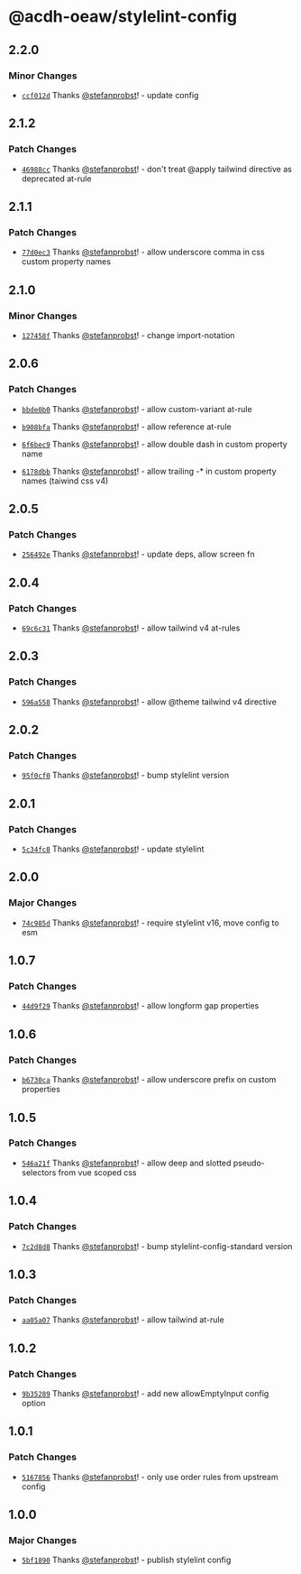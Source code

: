 # @acdh-oeaw/stylelint-config

## 2.2.0

### Minor Changes

- [`ccf012d`](https://github.com/acdh-oeaw/stylelint-config/commit/ccf012d54c87cfb07425fb1138ef4490c3dd518a)
  Thanks [@stefanprobst](https://github.com/stefanprobst)! - update config

## 2.1.2

### Patch Changes

- [`46988cc`](https://github.com/acdh-oeaw/stylelint-config/commit/46988ccc2abec8e75fbd45978199e9762cc9e48b)
  Thanks [@stefanprobst](https://github.com/stefanprobst)! - don't treat @apply tailwind directive
  as deprecated at-rule

## 2.1.1

### Patch Changes

- [`77d0ec3`](https://github.com/acdh-oeaw/stylelint-config/commit/77d0ec3db1d57c21437bff9490a4282e9ddc8797)
  Thanks [@stefanprobst](https://github.com/stefanprobst)! - allow underscore comma in css custom
  property names

## 2.1.0

### Minor Changes

- [`127458f`](https://github.com/acdh-oeaw/stylelint-config/commit/127458fc7402b6831e50fca8db302f957f6433d8)
  Thanks [@stefanprobst](https://github.com/stefanprobst)! - change import-notation

## 2.0.6

### Patch Changes

- [`bbde0b0`](https://github.com/acdh-oeaw/stylelint-config/commit/bbde0b07cbddd13b00be5d488d6467976403dde1)
  Thanks [@stefanprobst](https://github.com/stefanprobst)! - allow custom-variant at-rule

- [`b908bfa`](https://github.com/acdh-oeaw/stylelint-config/commit/b908bfacb4eb9889f932646434d979a9db606463)
  Thanks [@stefanprobst](https://github.com/stefanprobst)! - allow reference at-rule

- [`6f6bec9`](https://github.com/acdh-oeaw/stylelint-config/commit/6f6bec928d6aa0e08a2e3447e6f00f0a6704fcdd)
  Thanks [@stefanprobst](https://github.com/stefanprobst)! - allow double dash in custom property
  name

- [`6178dbb`](https://github.com/acdh-oeaw/stylelint-config/commit/6178dbb7c472b5f741624aa6641bd82520ba7613)
  Thanks [@stefanprobst](https://github.com/stefanprobst)! - allow trailing -\* in custom property
  names (taiwind css v4)

## 2.0.5

### Patch Changes

- [`256492e`](https://github.com/acdh-oeaw/stylelint-config/commit/256492e809e48e04b65cf96c0946d50c984cd9c0)
  Thanks [@stefanprobst](https://github.com/stefanprobst)! - update deps, allow screen fn

## 2.0.4

### Patch Changes

- [`69c6c31`](https://github.com/acdh-oeaw/stylelint-config/commit/69c6c312a5d677d434a0df45222ec47d39a00608)
  Thanks [@stefanprobst](https://github.com/stefanprobst)! - allow tailwind v4 at-rules

## 2.0.3

### Patch Changes

- [`596a558`](https://github.com/acdh-oeaw/stylelint-config/commit/596a55874f2e67927a5e950adda67313f8a63ec0)
  Thanks [@stefanprobst](https://github.com/stefanprobst)! - allow @theme tailwind v4 directive

## 2.0.2

### Patch Changes

- [`95f0cf0`](https://github.com/acdh-oeaw/stylelint-config/commit/95f0cf00bc5923a6e0f66b28a1785ea6c1c7cadf)
  Thanks [@stefanprobst](https://github.com/stefanprobst)! - bump stylelint version

## 2.0.1

### Patch Changes

- [`5c34fc8`](https://github.com/acdh-oeaw/stylelint-config/commit/5c34fc87d319f186cd64f4c878b4db0e2717e884)
  Thanks [@stefanprobst](https://github.com/stefanprobst)! - update stylelint

## 2.0.0

### Major Changes

- [`74c985d`](https://github.com/acdh-oeaw/stylelint-config/commit/74c985dcc18ca860d01dcc14acce66164a352996)
  Thanks [@stefanprobst](https://github.com/stefanprobst)! - require stylelint v16, move config to
  esm

## 1.0.7

### Patch Changes

- [`44d9f29`](https://github.com/acdh-oeaw/stylelint-config/commit/44d9f29d169cec8eca3ca66489c0695a8c358d1b)
  Thanks [@stefanprobst](https://github.com/stefanprobst)! - allow longform gap properties

## 1.0.6

### Patch Changes

- [`b6730ca`](https://github.com/acdh-oeaw/stylelint-config/commit/b6730cabfe4c477d02dcbde66d4fb8153e852225)
  Thanks [@stefanprobst](https://github.com/stefanprobst)! - allow underscore prefix on custom
  properties

## 1.0.5

### Patch Changes

- [`546a21f`](https://github.com/acdh-oeaw/stylelint-config/commit/546a21fd56829ff5751b206abc40eabb1a9049d5)
  Thanks [@stefanprobst](https://github.com/stefanprobst)! - allow deep and slotted pseudo-selectors
  from vue scoped css

## 1.0.4

### Patch Changes

- [`7c2d8d8`](https://github.com/acdh-oeaw/stylelint-config/commit/7c2d8d8c03da913bad22379538370370a8323eca)
  Thanks [@stefanprobst](https://github.com/stefanprobst)! - bump stylelint-config-standard version

## 1.0.3

### Patch Changes

- [`aa05a07`](https://github.com/acdh-oeaw/stylelint-config/commit/aa05a075833996bb7830531c3712215f4b405055)
  Thanks [@stefanprobst](https://github.com/stefanprobst)! - allow tailwind at-rule

## 1.0.2

### Patch Changes

- [`9b35289`](https://github.com/acdh-oeaw/stylelint-config/commit/9b35289b9160a31129a64931ceb108eb0555c539)
  Thanks [@stefanprobst](https://github.com/stefanprobst)! - add new allowEmptyInput config option

## 1.0.1

### Patch Changes

- [`5167856`](https://github.com/acdh-oeaw/stylelint-config/commit/5167856671387adbc2cec8ed76d58294dfb86ef7)
  Thanks [@stefanprobst](https://github.com/stefanprobst)! - only use order rules from upstream
  config

## 1.0.0

### Major Changes

- [`5bf1890`](https://github.com/acdh-oeaw/stylelint-config/commit/5bf1890cad04731926489d0dca1bfc3686985fa9)
  Thanks [@stefanprobst](https://github.com/stefanprobst)! - publish stylelint config
